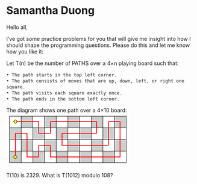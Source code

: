 # Samantha Duong

Hello all,

I’ve got some practice problems for you that will give me insight into how I should shape the programming questions. Please do this and let me know how you like it:

Let T(n) be the number of PATHS over a 4×n playing board such that:

    • The path starts in the top left corner.
    • The path consists of moves that are up, down, left, or right one square.
    • The path visits each square exactly once.
    • The path ends in the bottom left corner.

The diagram shows one path over a 4×10 board:
![0237.gif](0237.gif)

T(10) is 2329. What is T(1012) modulo 108?
